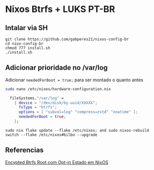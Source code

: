 

# Nixos Btrfs + LUKS PT-BR
## Intalar via SH
```
git clone https://github.com/gabperes21/nixos-config-br
cd niox-config-br
chmod 777 install.sh
./install.sh
```
## Adicionar prioridade no /var/log

Adicionar `neededForBoot = true;` para ser montado o quanto antes

```bash
sudo nano /etc/nixos/hardware-configuration.nix
```

```nix
  fileSystems."/var/log" =
    { device = "/dev/disk/by-uuid/XXXXX";
      fsType = "btrfs";
      options = [ "subvol=log" "compress=zstd" "noatime" ];
      neededForBoot = true;
    };
```

```
sudo nix flake update --flake /etc/nixos; and sudo nixos-rebuild switch --flake /etc/nixos#bilbo --upgrade
```


## Referencias

[Encypted Btrfs Root com Opt-in Estado em NixOS](https://mt-caret.github.io/blog/posts/2020-06-29-optin-state.html)
